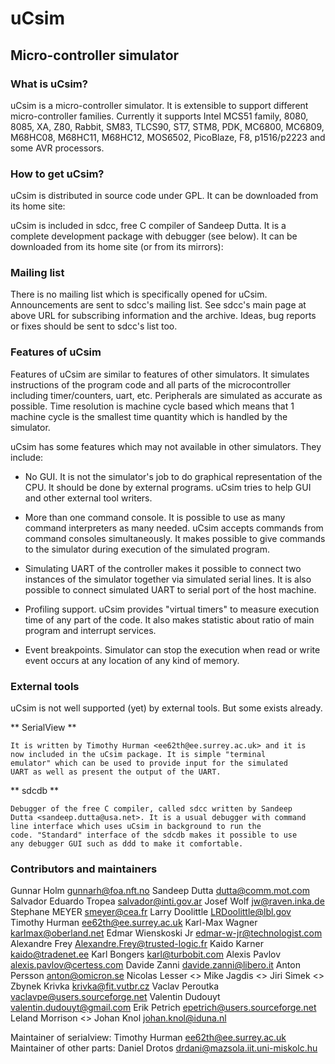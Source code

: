 
# uCsim
## Micro-controller simulator



### What is uCsim?

uCsim is a micro-controller simulator. It is extensible to support
different micro-controller families. Currently it supports Intel MCS51
family, 8080, 8085, XA, Z80, Rabbit, SM83, TLCS90, ST7, STM8, PDK,
MC6800, MC6809, M68HC08, M68HC11, M68HC12, MOS6502, PicoBlaze, F8,
p1516/p2223 and some AVR processors.


### How to get uCsim?

uCsim is distributed in source code under GPL. It can be downloaded
from its home site:

[](http://mazsola.iit.uni-miskolc.hu/~drdani/embedded/ucsim/)

uCsim is included in sdcc, free C compiler of Sandeep Dutta. It is a
complete development package with debugger (see below). It can be
downloaded from its home site (or from its mirrors):

[](http://sdcc.sourceforge.net/)


### Mailing list

There is no mailing list which is specifically opened for
uCsim. Announcements are sent to sdcc's mailing list. See sdcc's main
page at above URL for subscribing information and the archive. Ideas,
bug reports or fixes should be sent to sdcc's list too.


### Features of uCsim

Features of uCsim are similar to features of other simulators. It
simulates instructions of the program code and all parts of the
microcontroller including timer/counters, uart, etc. Peripherals are
simulated as accurate as possible. Time resolution is machine cycle
based which means that 1 machine cycle is the smallest time quantity
which is handled by the simulator.

uCsim has some features which may not available in other
simulators. They include:

- No GUI. It is not the simulator's job to do graphical representation
  of the CPU. It should be done by external programs. uCsim tries to
  help GUI and other external tool writers.

- More than one command console. It is possible to use as many command
  interpreters as many needed. uCsim accepts commands from command
  consoles simultaneously. It makes possible to give commands to the
  simulator during execution of the simulated program.

- Simulating UART of the controller makes it possible to connect two
  instances of the simulator together via simulated serial lines. It
  is also possible to connect simulated UART to serial port of the
  host machine.

- Profiling support. uCsim provides "virtual timers" to measure
  execution time of any part of the code. It also makes statistic
  about ratio of main program and interrupt services.

- Event breakpoints. Simulator can stop the execution when read or
  write event occurs at any location of any kind of memory.


### External tools

uCsim is not well supported (yet) by external tools. But some exists
already.

** SerialView **

    It is written by Timothy Hurman <ee62th@ee.surrey.ac.uk> and it is
    now included in the uCsim package. It is simple "terminal
    emulator" which can be used to provide input for the simulated
    UART as well as present the output of the UART.

** sdcdb **

    Debugger of the free C compiler, called sdcc written by Sandeep
    Dutta <sandeep.dutta@usa.net>. It is a usual debugger with command
    line interface which uses uCsim in background to run the
    code. "Standard" interface of the sdcdb makes it possible to use
    any debugger GUI such as ddd to make it comfortable.


### Contributors and maintainers

Gunnar Holm <gunnarh@foa.nft.no>
Sandeep Dutta <dutta@comm.mot.com>
Salvador Eduardo Tropea <salvador@inti.gov.ar>
Josef Wolf <jw@raven.inka.de>
Stephane MEYER <smeyer@cea.fr>
Larry Doolittle <LRDoolittle@lbl.gov>
Timothy Hurman <ee62th@ee.surrey.ac.uk>
Karl-Max Wagner <karlmax@oberland.net>
Edmar Wienskoski Jr <edmar-w-jr@technologist.com>
Alexandre Frey <Alexandre.Frey@trusted-logic.fr>
Kaido Karner <kaido@tradenet.ee>
Karl Bongers <karl@turbobit.com>
Alexis Pavlov <alexis.pavlov@certess.com>
Davide Zanni <davide.zanni@libero.it>
Anton Persson <anton@omicron.se>
Nicolas Lesser <>
Mike Jagdis <>
Jiri Simek <>
Zbynek Krivka <krivka@fit.vutbr.cz>
Vaclav Peroutka <vaclavpe@users.sourceforge.net>
Valentin Dudouyt <valentin.dudouyt@gmail.com>
Erik Petrich <epetrich@users.sourceforge.net>
Leland Morrison <>
Johan Knol <johan.knol@iduna.nl>

Maintainer of serialview: Timothy Hurman <ee62th@ee.surrey.ac.uk>
Maintainer of other parts: Daniel Drotos <drdani@mazsola.iit.uni-miskolc.hu>
